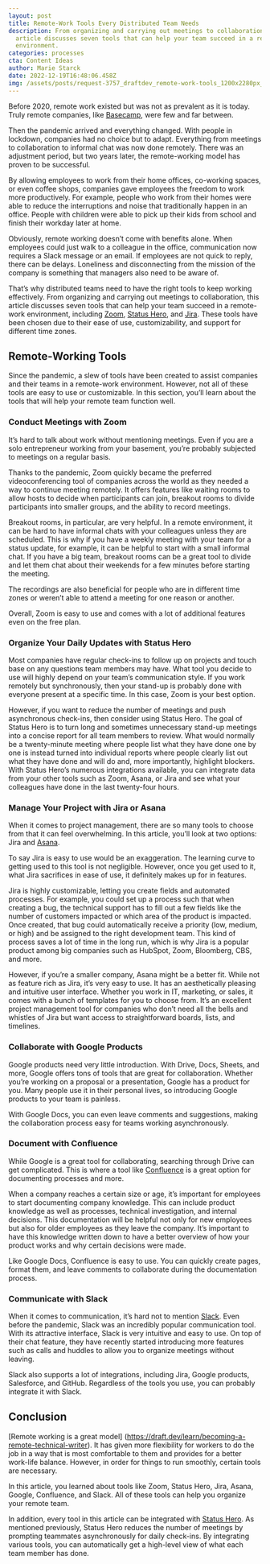 ```yaml
---
layout: post
title: Remote-Work Tools Every Distributed Team Needs
description: From organizing and carrying out meetings to collaboration, this
  article discusses seven tools that can help your team succeed in a remote-work
  environment.
categories: processes
cta: Content Ideas
author: Marie Starck
date: 2022-12-19T16:48:06.458Z
img: /assets/posts/request-3757_draftdev_remote-work-tools_1200x2280px_sample2.png
---
```

Before 2020, remote work existed but was not as prevalent as it is today. Truly remote companies, like [Basecamp](https://basecamp.com), were few and far between.

Then the pandemic arrived and everything changed. With people in lockdown, companies had no choice but to adapt. Everything from meetings to collaboration to informal chat was now done remotely. There was an adjustment period, but two years later, the remote-working model has proven to be successful.

By allowing employees to work from their home offices, co-working spaces, or even coffee shops, companies gave employees the freedom to work more productively. For example, people who work from their homes were able to reduce the interruptions and noise that traditionally happen in an office. People with children were able to pick up their kids from school and finish their workday later at home.

Obviously, remote working doesn’t come with benefits alone. When employees could just walk to a colleague in the office, communication now requires a Slack message or an email. If employees are not quick to reply, there can be delays. Loneliness and disconnecting from the mission of the company is something that managers also need to be aware of.

That’s why distributed teams need to have the right tools to keep working effectively. From organizing and carrying out meetings to collaboration, this article discusses seven tools that can help your team succeed in a remote-work environment, including [Zoom](https://zoom.us), [Status Hero](https://statushero.com), and [Jira](https://www.atlassian.com/software/jira). These tools have been chosen due to their ease of use, customizability, and support for different time zones.

## Remote-Working Tools

Since the pandemic, a slew of tools have been created to assist companies and their teams in a remote-work environment. However, not all of these tools are easy to use or customizable. In this section, you’ll learn about the tools that will help your remote team function well.

### Conduct Meetings with Zoom

It’s hard to talk about work without mentioning meetings. Even if you are a solo entrepreneur working from your basement, you’re probably subjected to meetings on a regular basis.

Thanks to the pandemic, Zoom quickly became the preferred videoconferencing tool of companies across the world as they needed a way to continue meeting remotely. It offers features like waiting rooms to allow hosts to decide when participants can join, breakout rooms to divide participants into smaller groups, and the ability to record meetings.

Breakout rooms, in particular, are very helpful. In a remote environment, it can be hard to have informal chats with your colleagues unless they are scheduled. This is why if you have a weekly meeting with your team for a status update, for example, it can be helpful to start with a small informal chat. If you have a big team, breakout rooms can be a great tool to divide and let them chat about their weekends for a few minutes before starting the meeting.

The recordings are also beneficial for people who are in different time zones or weren’t able to attend a meeting for one reason or another.

Overall, Zoom is easy to use and comes with a lot of additional features even on the free plan.

### Organize Your Daily Updates with Status Hero

Most companies have regular check-ins to follow up on projects and touch base on any questions team members may have. What tool you decide to use will highly depend on your team’s communication style. If you work remotely but synchronously, then your stand-up is probably done with everyone present at a specific time. In this case, Zoom is your best option.

However, if you want to reduce the number of meetings and push asynchronous check-ins, then consider using Status Hero. The goal of Status Hero is to turn long and sometimes unnecessary stand-up meetings into a concise report for all team members to review. What would normally be a twenty-minute meeting where people list what they have done one by one is instead turned into individual reports where people clearly list out what they have done and will do and, more importantly, highlight blockers. With Status Hero’s numerous integrations available, you can integrate data from your other tools such as Zoom, Asana, or Jira and see what your colleagues have done in the last twenty-four hours.

### Manage Your Project with Jira or Asana

When it comes to project management, there are so many tools to choose from that it can feel overwhelming. In this article, you’ll look at two options: Jira and [Asana](https://asana.com).
 
To say Jira is easy to use would be an exaggeration. The learning curve to getting used to this tool is not negligible. However, once you get used to it, what Jira sacrifices in ease of use, it definitely makes up for in features.

Jira is highly customizable, letting you create fields and automated processes. For example, you could set up a process such that when creating a bug, the technical support has to fill out a few fields like the number of customers impacted or which area of the product is impacted. Once created, that bug could automatically receive a priority (low, medium, or high) and be assigned to the right development team. This kind of process saves a lot of time in the long run, which is why Jira is a popular product among big companies such as HubSpot, Zoom, Bloomberg, CBS, and more.

However, if you’re a smaller company, Asana might be a better fit. While not as feature rich as Jira, it’s very easy to use. It has an aesthetically pleasing and intuitive user interface. Whether you work in IT, marketing, or sales, it comes with a bunch of templates for you to choose from. It’s an excellent project management tool for companies who don’t need all the bells and whistles of Jira but want access to straightforward boards, lists, and timelines.

### Collaborate with Google Products

Google products need very little introduction. With Drive, Docs, Sheets, and more, Google offers tons of tools that are great for collaboration. Whether you’re working on a proposal or a presentation, Google has a product for you. Many people use it in their personal lives, so introducing Google products to your team is painless.

With Google Docs, you can even leave comments and suggestions, making the collaboration process easy for teams working asynchronously.

### Document with Confluence

While Google is a great tool for collaborating, searching through Drive can get complicated. This is where a tool like [Confluence](https://www.atlassian.com/software/confluence) is a great option for documenting processes and more.
 
When a company reaches a certain size or age, it’s important for employees to start documenting company knowledge. This can include product knowledge as well as processes, technical investigation, and internal decisions. This documentation will be helpful not only for new employees but also for older employees as they leave the company. It’s important to have this knowledge written down to have a better overview of how your product works and why certain decisions were made.
 
Like Google Docs, Confluence is easy to use. You can quickly create pages, format them, and leave comments to collaborate during the documentation process.
 
### Communicate with Slack

When it comes to communication, it’s hard not to mention [Slack](https://slack.com). Even before the pandemic, Slack was an incredibly popular communication tool. With its attractive interface, Slack is very intuitive and easy to use. On top of their chat feature, they have recently started introducing more features such as calls and huddles to allow you to organize meetings without leaving.

Slack also supports a lot of integrations, including Jira, Google products, Salesforce, and GitHub. Regardless of the tools you use, you can probably integrate it with Slack. 

## Conclusion

[Remote working is a great model] (https://draft.dev/learn/becoming-a-remote-technical-writer). It has given more flexibility for workers to do the job in a way that is most comfortable to them and provides for a better work-life balance. However, in order for things to run smoothly, certain tools are necessary.

In this article, you learned about tools like Zoom, Status Hero, Jira, Asana, Google, Confluence, and Slack. All of these tools can help you organize your remote team.

In addition, every tool in this article can be integrated with [Status Hero](https://statushero.com). As mentioned previously, Status Hero reduces the number of meetings by prompting teammates asynchronously for daily check-ins. By integrating various tools, you can automatically get a high-level view of what each team member has done.
